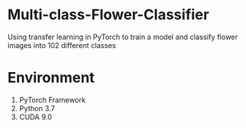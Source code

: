 # Multi-class-Flower-Classifier
Using transfer learning in PyTorch to train a model and classify flower images into 102 different classes

# Environment
1. PyTorch Framework
2. Python 3.7
3. CUDA 9.0
